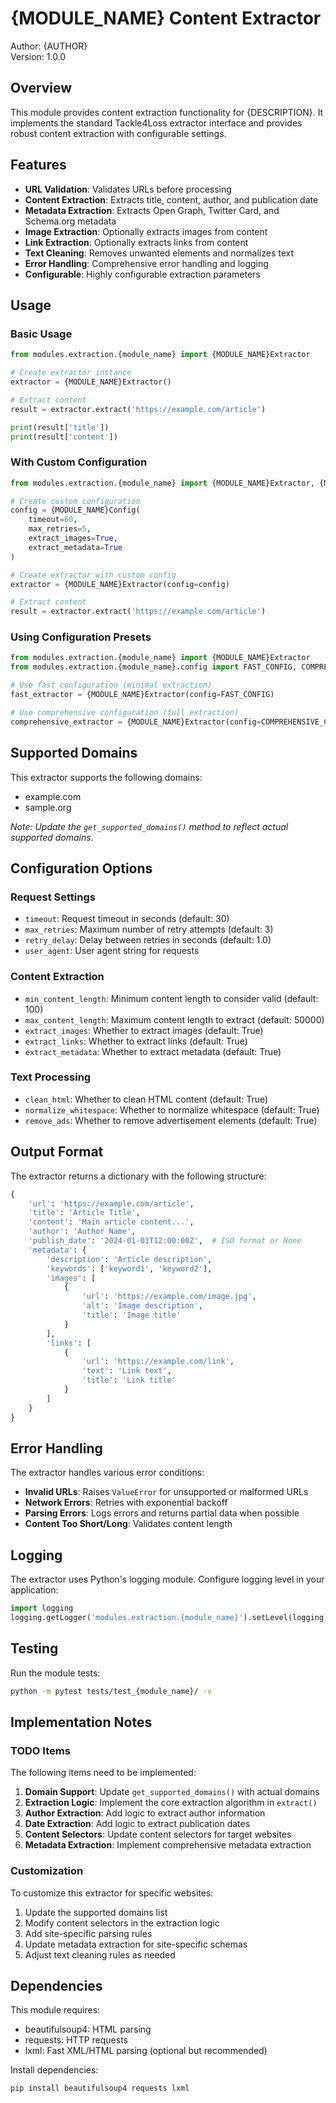 # {MODULE_NAME} Content Extractor

Author: {AUTHOR}  
Version: 1.0.0

## Overview

This module provides content extraction functionality for {DESCRIPTION}. It implements the standard Tackle4Loss extractor interface and provides robust content extraction with configurable settings.

## Features

- **URL Validation**: Validates URLs before processing
- **Content Extraction**: Extracts title, content, author, and publication date
- **Metadata Extraction**: Extracts Open Graph, Twitter Card, and Schema.org metadata
- **Image Extraction**: Optionally extracts images from content
- **Link Extraction**: Optionally extracts links from content
- **Text Cleaning**: Removes unwanted elements and normalizes text
- **Error Handling**: Comprehensive error handling and logging
- **Configurable**: Highly configurable extraction parameters

## Usage

### Basic Usage

```python
from modules.extraction.{module_name} import {MODULE_NAME}Extractor

# Create extractor instance
extractor = {MODULE_NAME}Extractor()

# Extract content
result = extractor.extract('https://example.com/article')

print(result['title'])
print(result['content'])
```

### With Custom Configuration

```python
from modules.extraction.{module_name} import {MODULE_NAME}Extractor, {MODULE_NAME}Config

# Create custom configuration
config = {MODULE_NAME}Config(
    timeout=60,
    max_retries=5,
    extract_images=True,
    extract_metadata=True
)

# Create extractor with custom config
extractor = {MODULE_NAME}Extractor(config=config)

# Extract content
result = extractor.extract('https://example.com/article')
```

### Using Configuration Presets

```python
from modules.extraction.{module_name} import {MODULE_NAME}Extractor
from modules.extraction.{module_name}.config import FAST_CONFIG, COMPREHENSIVE_CONFIG

# Use fast configuration (minimal extraction)
fast_extractor = {MODULE_NAME}Extractor(config=FAST_CONFIG)

# Use comprehensive configuration (full extraction)
comprehensive_extractor = {MODULE_NAME}Extractor(config=COMPREHENSIVE_CONFIG)
```

## Supported Domains

This extractor supports the following domains:

- example.com
- sample.org

*Note: Update the `get_supported_domains()` method to reflect actual supported domains.*

## Configuration Options

### Request Settings
- `timeout`: Request timeout in seconds (default: 30)
- `max_retries`: Maximum number of retry attempts (default: 3)
- `retry_delay`: Delay between retries in seconds (default: 1.0)
- `user_agent`: User agent string for requests

### Content Extraction
- `min_content_length`: Minimum content length to consider valid (default: 100)
- `max_content_length`: Maximum content length to extract (default: 50000)
- `extract_images`: Whether to extract images (default: True)
- `extract_links`: Whether to extract links (default: True)
- `extract_metadata`: Whether to extract metadata (default: True)

### Text Processing
- `clean_html`: Whether to clean HTML content (default: True)
- `normalize_whitespace`: Whether to normalize whitespace (default: True)
- `remove_ads`: Whether to remove advertisement elements (default: True)

## Output Format

The extractor returns a dictionary with the following structure:

```python
{
    'url': 'https://example.com/article',
    'title': 'Article Title',
    'content': 'Main article content...',
    'author': 'Author Name',
    'publish_date': '2024-01-01T12:00:00Z',  # ISO format or None
    'metadata': {
        'description': 'Article description',
        'keywords': ['keyword1', 'keyword2'],
        'images': [
            {
                'url': 'https://example.com/image.jpg',
                'alt': 'Image description',
                'title': 'Image title'
            }
        ],
        'links': [
            {
                'url': 'https://example.com/link',
                'text': 'Link text',
                'title': 'Link title'
            }
        ]
    }
}
```

## Error Handling

The extractor handles various error conditions:

- **Invalid URLs**: Raises `ValueError` for unsupported or malformed URLs
- **Network Errors**: Retries with exponential backoff
- **Parsing Errors**: Logs errors and returns partial data when possible
- **Content Too Short/Long**: Validates content length

## Logging

The extractor uses Python's logging module. Configure logging level in your application:

```python
import logging
logging.getLogger('modules.extraction.{module_name}').setLevel(logging.DEBUG)
```

## Testing

Run the module tests:

```bash
python -m pytest tests/test_{module_name}/ -v
```

## Implementation Notes

### TODO Items

The following items need to be implemented:

1. **Domain Support**: Update `get_supported_domains()` with actual domains
2. **Extraction Logic**: Implement the core extraction algorithm in `extract()`
3. **Author Extraction**: Add logic to extract author information
4. **Date Extraction**: Add logic to extract publication dates
5. **Content Selectors**: Update content selectors for target websites
6. **Metadata Extraction**: Implement comprehensive metadata extraction

### Customization

To customize this extractor for specific websites:

1. Update the supported domains list
2. Modify content selectors in the extraction logic
3. Add site-specific parsing rules
4. Update metadata extraction for site-specific schemas
5. Adjust text cleaning rules as needed

## Dependencies

This module requires:

- beautifulsoup4: HTML parsing
- requests: HTTP requests
- lxml: Fast XML/HTML parsing (optional but recommended)

Install dependencies:

```bash
pip install beautifulsoup4 requests lxml
```
